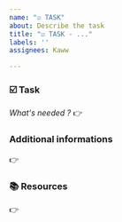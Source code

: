 ```yaml
---
name: "☑️ TASK"
about: Describe the task
title: "☑️ TASK - ..."
labels: ''
assignees: Kaww

---
```


### ☑️ Task
*What's needed ?*
👉

### Additional informations
👉

### 📚 Resources
👉
